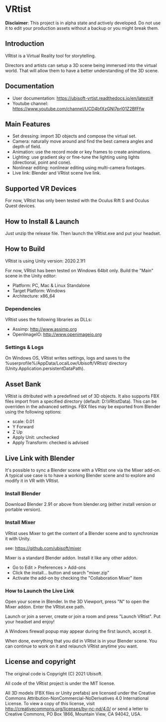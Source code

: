 # VRtist

**Disclaimer**: This project is in alpha state and actively developed. Do not use it to edit your production assets without a backup or you might break them.

## Introduction

VRtist is a Virtual Reality tool for storytelling.

Directors and artists can setup a 3D scene being immersed into the virtual world. That will allow them to have a better understanding of the 3D scene.

## Documentation

- User documentation: https://ubisoft-vrtist.readthedocs.io/en/latest/#
- Youtube channel: https://www.youtube.com/channel/UCD4bfXzGNI7prl01Z2BfFfw

## Main Features

- Set dressing: import 3D objects and compose the virtual set.
- Camera: naturally move around and find the best camera angles and depth of field.
- Animation: use the record mode or key frames to create animations.
- Lighting: use gradient sky or fine-tune the lighting using lights (directional, point and cone).
- Nonlinear editing: nonlinear editing using multi-camera footages.
- Live link: Blender and VRtist scene live link.

## Supported VR Devices

For now, VRtist has only been tested with the Oculus Rift S and Oculus Quest devices.

## How to Install & Launch

Just unzip the release file. Then launch the VRtist.exe and put your headset.

## How to Build

VRtist is using Unity version: 2020.2.1f1

For now, VRtist has been tested on Windows 64bit only. Build the "Main" scene in the Unity editor:

- Platform: PC, Mac & Linux Standalone
- Target Platform: Windows
- Architecture: x86_64

### Dependencies

VRtist uses the following libraries as DLLs:

- Assimp: http://www.assimp.org
- OpenImageIO: http://www.openimageio.org

### Settings & Logs

On Windows OS, VRtist writes settings, logs and saves to the %userprofile%/AppData/LocalLow/Ubisoft/VRtist/ directory (Unity.Application.persistentDataPath).

## Asset Bank

VRtist is ditributed with a predefined set of 3D objects.
It also supports FBX files import from a specified directory (default: D:\VRtistData). This can be overriden in the advanced settings.
FBX files may be exported from Blender using the following options:

- scale: 0.01
- Y Forward
- Z Up
- Apply Unit: unchecked
- Apply Transform: checked is advised

## Live Link with Blender

It's possible to sync a Blender scene with a VRtist one via the Mixer add-on. A typical use case is to have a working Blender scene and to explore and modify it in VR with VRtist.

### Install Blender

Download Blender 2.91 or above from blender.org (either install version or portable version).

### Install Mixer

VRtist uses Mixer to get the content of a Blender scene and to synchronize it with Unity.

see: https://github.com/ubisoft/mixer

Mixer is a standard Blender addon. Install it like any other addon.

- Go to Edit > Preferences > Add-ons
- Click the install... button and search "mixer.zip"
- Activate the add-on by checking the "Collaboration Mixer" item

### How to Launch the Live Link

Open your scene in Blender. In the 3D Viewport, press "N" to open the Mixer addon. Enter the VRtist.exe path.

Launch or join a server, create or join a room and press "Launch VRtist". Put your headset and enjoy!

A Windows firewall popup may appear during the first launch, accept it.

When done, everything that you did in VRtist is in your Blender scene. You can continue to work on it and relaunch VRtist anytime you want.

## License and copyright

The original code is Copyright (C) 2021 Ubisoft.

All code of the VRtist project is under the MIT license.

All 3D models (FBX files or Unity prefabs) are licensed under the Creative Commons Attribution-NonCommercial-NoDerivatives 4.0 International License. To view a copy of this license, visit http://creativecommons.org/licenses/by-nc-nd/4.0/ or send a letter to Creative Commons, PO Box 1866, Mountain View, CA 94042, USA.
